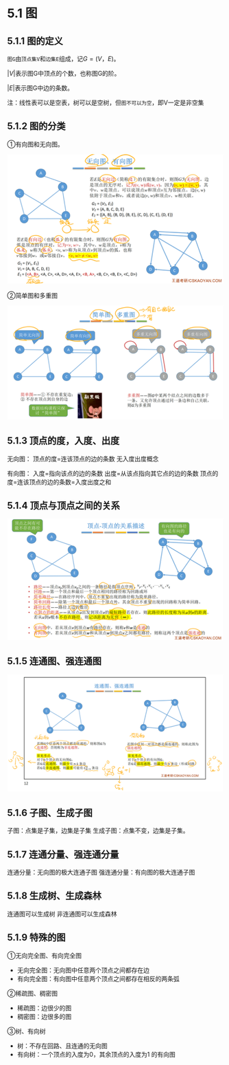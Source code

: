 # 5.1 图

## 5.1.1 图的定义

`图G`由`顶点集V`和`边集E`组成，记$G=(V，E)$。

$|V|$表示图G中顶点的个数，也称图G的阶。

$|E|$表示图G中边的条数。

注：线性表可以是空表，树可以是空树，但`图不可以为空`，即V一定是非空集

## 5.1.2 图的分类

①有向图和无向图。

![1637762644688](/images/data-structure/1637762644688.png)

②简单图和多重图

![1637762901031](/images/data-structure/1637762901031.png)

## 5.1.3 顶点的度，入度、出度

无向图：
顶点的度=连该顶点的边的条数
无入度出度概念

有向图：
入度=指向该点的边的条数
出度=从该点指向其它点的边的条数
顶点的度=连该顶点的边的条数=入度出度之和

## 5.1.4 顶点与顶点之间的关系

![1637763340772](/images/data-structure/1637763340772.png)

## 5.1.5 连通图、强连通图

![1637763511883](/images/data-structure/1637763511883.png)

## 5.1.6 子图、生成子图

子图：点集是子集，边集是子集
生成子图：点集不变，边集是子集。

## 5.1.7 连通分量、强连通分量

连通分量：无向图的极大连通子图
强连通分量：有向图的极大连通子图

## 5.1.8 生成树、生成森林

连通图可以生成树
非连通图可以生成森林

## 5.1.9 特殊的图

①无向完全图、有向完全图

- 无向完全图：无向图中任意两个顶点之间都存在边
- 有向完全图：有向图中任意两个顶点之间都存在相反的两条弧

②稀疏图、稠密图

- 稀疏图：边很少的图
- 稠密图：边很多的图

③树、有向树

- 树：不存在回路、且连通的无向图
- 有向树：一个顶点的入度为0，其余顶点的入度为1 的有向图
